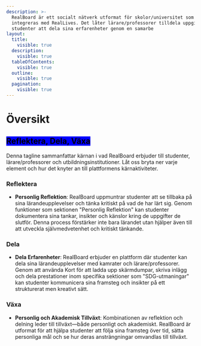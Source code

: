 ```yaml
---
description: >-
  RealBoard är ett socialt nätverk utformat för skolor/universitet som
  integreras med RealLives. Det låter lärare/professorer tilldela uppgifter och
  studenter att dela sina erfarenheter genom en samarbe
layout:
  title:
    visible: true
  description:
    visible: true
  tableOfContents:
    visible: true
  outline:
    visible: true
  pagination:
    visible: true
---
```


# Översikt

## <mark style="background-color:blue;">**Reflektera, Dela, Växa**</mark>

Denna tagline sammanfattar kärnan i vad RealBoard erbjuder till studenter, lärare/professorer och utbildningsinstitutioner. Låt oss bryta ner varje element och hur det knyter an till plattformens kärnaktiviteter.

### **Reflektera**

* **Personlig Reflektion**: RealBoard uppmuntrar studenter att se tillbaka på sina lärandeupplevelser och tänka kritiskt på vad de har lärt sig. Genom funktioner som sektionen "Personlig Reflektion" kan studenter dokumentera sina tankar, insikter och känslor kring de uppgifter de slutför. Denna process förstärker inte bara lärandet utan hjälper även till att utveckla självmedvetenhet och kritiskt tänkande.

### **Dela**

* **Dela Erfarenheter**: RealBoard erbjuder en plattform där studenter kan dela sina lärandeupplevelser med kamrater och lärare/professorer. Genom att använda Kort för att ladda upp skärmdumpar, skriva inlägg och dela prestationer inom specifika sektioner som "SDG-utmaningar" kan studenter kommunicera sina framsteg och insikter på ett strukturerat men kreativt sätt.

### **Växa**

* **Personlig och Akademisk Tillväxt**: Kombinationen av reflektion och delning leder till tillväxt—både personligt och akademiskt. RealBoard är utformat för att hjälpa studenter att följa sina framsteg över tid, sätta personliga mål och se hur deras ansträngningar omvandlas till tillväxt.
